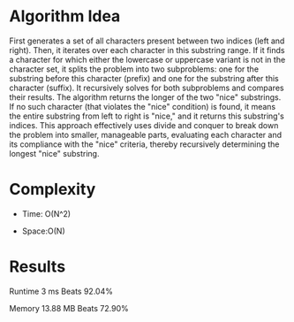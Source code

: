 # Algorithm Idea

First generates a set of all characters present between two indices (left and right). Then, it iterates over each character in this substring range. If it finds a character for which either the lowercase or uppercase variant is not in the character set, it splits the problem into two subproblems: one for the substring before this character (prefix) and one for the substring after this character (suffix). It recursively solves for both subproblems and compares their results. The algorithm returns the longer of the two "nice" substrings. If no such character (that violates the "nice" condition) is found, it means the entire substring from left to right is "nice," and it returns this substring's indices. This approach effectively uses divide and conquer to break down the problem into smaller, manageable parts, evaluating each character and its compliance with the "nice" criteria, thereby recursively determining the longest "nice" substring.

# Complexity

- Time: O(N^2)

- Space:O(N)

# Results

Runtime
3
ms
Beats
92.04%

Memory
13.88
MB
Beats
72.90%

